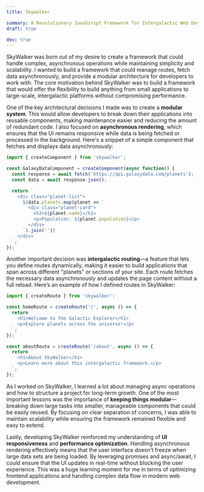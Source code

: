 ```yaml
---
title: Skywalker

summary: A Revolutionary JavaScript Framework for Intergalactic Web Development
draft: true

dev: true
---
```


SkyWalker was born out of my desire to create a framework that could handle complex, asynchronous operations while maintaining simplicity and scalability. I wanted to build a framework that could manage routes, fetch data asynchronously, and provide a modular architecture for developers to work with. The core motivation behind SkyWalker was to build a framework that would offer the flexibility to build anything from small applications to large-scale, intergalactic platforms without compromising performance.

One of the key architectural decisions I made was to create a **modular system**. This would allow developers to break down their applications into reusable components, making maintenance easier and reducing the amount of redundant code. I also focused on **asynchronous rendering**, which ensures that the UI remains responsive while data is being fetched or processed in the background. Here's a snippet of a simple component that fetches and displays data asynchronously:

```javascript
import { createComponent } from 'skywalker';

const GalaxyDataComponent = createComponent(async function() {
  const response = await fetch('https://api.galaxydata.com/planets');
  const data = await response.json();

  return `
    <div class="planet-list">
      ${data.planets.map(planet => `
        <div class="planet-card">
          <h2>${planet.name}</h2>
          <p>Population: ${planet.population}</p>
        </div>
      `).join('')}
    </div>
  `;
});
```

Another important decision was **intergalactic routing**—a feature that lets you define routes dynamically, making it easier to build applications that span across different "planets" or sections of your site. Each route fetches the necessary data asynchronously and updates the page content without a full reload. Here’s an example of how I defined routes in SkyWalker:

```javascript
import { createRoute } from 'skywalker';

const homeRoute = createRoute('/', async () => {
  return `
    <h1>Welcome to the Galactic Explorer</h1>
    <p>Explore planets across the universe!</p>
  `;
});

const aboutRoute = createRoute('/about', async () => {
  return `
    <h1>About SkyWalker</h1>
    <p>Learn more about this intergalactic framework.</p>
  `;
});
```

As I worked on SkyWalker, I learned a lot about managing async operations and how to structure a project for long-term growth. One of the most important lessons was the importance of **keeping things modular**—breaking down large tasks into smaller, manageable components that could be easily reused. By focusing on clear separation of concerns, I was able to maintain scalability while ensuring the framework remained flexible and easy to extend.

Lastly, developing SkyWalker reinforced my understanding of **UI responsiveness** and **performance optimization**. Handling asynchronous rendering effectively means that the user interface doesn’t freeze when large data sets are being loaded. By leveraging promises and async/await, I could ensure that the UI updates in real-time without blocking the user experience. This was a huge learning moment for me in terms of optimizing frontend applications and handling complex data flow in modern web development.